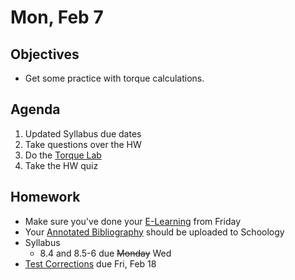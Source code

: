 Mon, Feb 7
=========    

 Objectives  
------------  
- Get some practice with torque calculations.
 
Agenda    
---------    
1. Updated Syllabus due dates
2. Take questions over the HW
3. Do the [Torque Lab](https://avon.schoology.com/assignment/5527383489/)
4. Take the HW quiz


Homework  
-------------    

- Make sure you've done your [E-Learning][e-learn] from Friday
- Your [Annotated Bibliography][bib] should be uploaded to Schoology
- Syllabus
	- 8.4 and 8.5-6 due ~~Monday~~ Wed
- [Test Corrections](https://avon.schoology.com/assignment/5527381127/) due Fri, Feb 18
  
[e-learn]: https://avon.schoology.com/page/5634775578
[bib]: https://avon.schoology.com/assignment/5527196339/
<!--stackedit_data:
eyJoaXN0b3J5IjpbLTE3MzAzODMxNzQsMTg1MzMzMTczOSwxOD
YzOTIzMDY5LDIxMDA2MDMzNjYsLTExOTU2MzQyMTMsLTE2NjQ0
Nzg4OTksLTE1MTM4ODE0OTQsLTEyMzMyMTU0MDQsMTM1OTIwMz
M1MSw4NDQ0NjcwNzQsNTM0NzM4NjI2LC0xNDU2MDkzMDkwLC0y
MDA5NjE3NTMyLDE5MzY0MzgxMDgsMTgzOTE0MjkzMCwxOTg4Nz
MyNjUzLC02NjY5NjI4MjAsMTE3MTAxOTE3NSwtOTM1NTI0MzA4
LC0xOTg3MzUzNjVdfQ==
-->